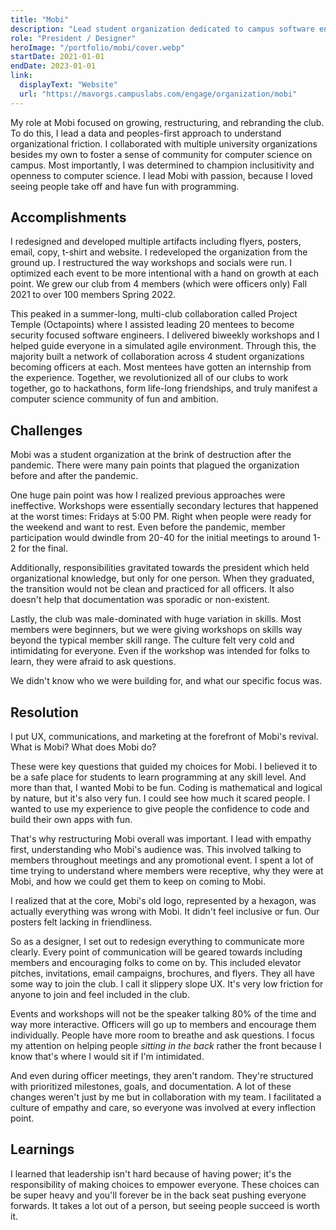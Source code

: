 ```yaml
---
title: "Mobi"
description: "Lead student organization dedicated to campus software engineering mentorship, empowerment, and fun."
role: "President / Designer"
heroImage: "/portfolio/mobi/cover.webp"
startDate: 2021-01-01
endDate: 2023-01-01
link:
  displayText: "Website"
  url: "https://mavorgs.campuslabs.com/engage/organization/mobi"
---
```


My role at Mobi focused on growing, restructuring, and rebranding the club. To do this, I lead a data and peoples-first approach to understand organizational friction. I collaborated with multiple university organizations besides my own to foster a sense of community for computer science on campus. Most importantly, I was determined to champion inclusitivity and openness to computer science. I lead Mobi with passion, because I loved seeing people take off and have fun with programming.

## Accomplishments

I redesigned and developed multiple artifacts including flyers, posters, email, copy, t-shirt and website. I redeveloped the organization from the ground up. I restructured the way workshops and socials were run. I optimized each event to be more intentional with a hand on growth at each point. We grew our club from 4 members (which were officers only) Fall 2021 to over 100 members Spring 2022.

This peaked in a summer-long, multi-club collaboration called Project Temple (Octapoints) where I assisted leading 20 mentees to become security focused software engineers. I delivered biweekly workshops and I helped guide everyone in a simulated agile environment. Through this, the majority built a network of collaboration across 4 student organizations becoming officers at each. Most mentees have gotten an internship from the experience. Together, we revolutionized all of our clubs to work together, go to hackathons, form life-long friendships, and truly manifest a computer science community of fun and ambition.

## Challenges

Mobi was a student organization at the brink of destruction after the pandemic. There were many pain points that plagued the organization before and after the pandemic.

One huge pain point was how I realized previous approaches were ineffective. Workshops were essentially secondary lectures that happened at the worst times: Fridays at 5:00 PM. Right when people were ready for the weekend and want to rest. Even before the pandemic, member participation would dwindle from 20-40 for the initial meetings to around 1-2 for the final.

Additionally, responsibilities gravitated towards the president which held organizational knowledge, but only for one person. When they graduated, the transition would not be clean and practiced for all officers. It also doesn't help that documentation was sporadic or non-existent.

Lastly, the club was male-dominated with huge variation in skills. Most members were beginners, but we were giving workshops on skills way beyond the typical member skill range. The culture felt very cold and intimidating for everyone. Even if the workshop was intended for folks to learn, they were afraid to ask questions.

We didn't know who we were building for, and what our specific focus was.

## Resolution

I put UX, communications, and marketing at the forefront of Mobi's revival. What is Mobi? What does Mobi do?

These were key questions that guided my choices for Mobi. I believed it to be a safe place for students to learn programming at any skill level. And more than that, I wanted Mobi to be fun. Coding is mathematical and logical by nature, but it's also very fun. I could see how much it scared people. I wanted to use my experience to give people the confidence to code and build their own apps with fun.

That's why restructuring Mobi overall was important. I lead with empathy first, understanding who Mobi's audience was. This involved talking to members throughout meetings and any promotional event. I spent a lot of time trying to understand where members were receptive, why they were at Mobi, and how we could get them to keep on coming to Mobi.

I realized that at the core, Mobi's old logo, represented by a hexagon, was actually everything was wrong with Mobi. It didn't feel inclusive or fun. Our posters felt lacking in friendliness.

So as a designer, I set out to redesign everything to communicate more clearly. Every point of communication will be geared towards including members and encouraging folks to come on by. This included elevator pitches, invitations, email campaigns, brochures, and flyers. They all have some way to join the club. I call it slippery slope UX. It's very low friction for anyone to join and feel included in the club.

Events and workshops will not be the speaker talking 80% of the time and way more interactive. Officers will go up to members and encourage them individually. People have more room to breathe and ask questions. I focus my attention on helping people _sitting in the back_ rather the front because I know that's where I would sit if I'm intimidated.

And even during officer meetings, they aren't random. They're structured with prioritized milestones, goals, and documentation. A lot of these changes weren't just by me but in collaboration with my team. I facilitated a culture of empathy and care, so everyone was involved at every inflection point.

## Learnings

I learned that leadership isn't hard because of having power; it's the responsibility of making choices to empower everyone. These choices can be super heavy and you'll forever be in the back seat pushing everyone forwards. It takes a lot out of a person, but seeing people succeed is worth it.
